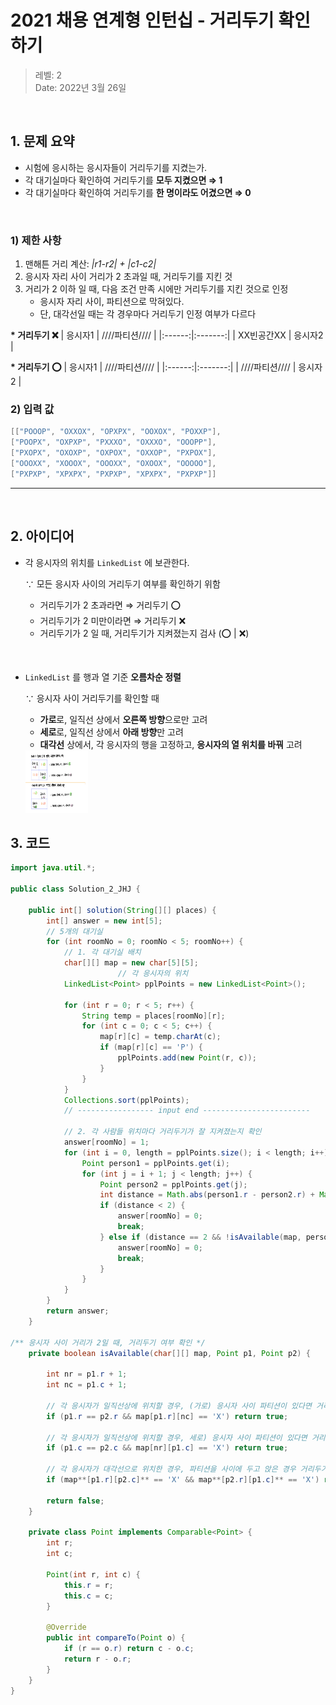# 2021 채용 연계형 인턴십 - 거리두기 확인하기

> 레벨: 2 <br/>
> Date: 2022년 3월 26일 <br/>

</br>

## 1. 문제 요약

- 시험에 응시하는 응시자들이 거리두기를 지켰는가.
- 각 대기실마다 확인하여 거리두기를 **모두 지켰으면  ⇒ 1**
- 각 대기실마다 확인하여 거리두기를 **한 명이라도 어겼으면 ⇒ 0**

</br>

### 1) 제한 사항

1. 맨해튼 거리 계산: *|r1-r2| + |c1-c2|*
2. 응시자 자리 사이 거리가 2 초과일 때, 거리두기를 지킨 것
3. 거리가 2 이하 일 때, 다음 조건 만족 시에만 거리두기를 지킨 것으로 인정 
    - 응시자 자리 사이, 파티션으로 막혀있다.
    - 단, 대각선일 때는 각 경우마다 거리두기 인정 여부가 다르다

**\* 거리두기 ❌** 
| 응시자1 | ////파티션//// |
|:------:|:-------:|
| XX빈공간XX | 응시자2 |


**\* 거리두기 ⭕**
| 응시자1 | ////파티션//// |
|:------:|:-------:|
| ////파티션//// | 응시자2 |
</br>

### 2) 입력 값

```java
[["POOOP", "OXXOX", "OPXPX", "OOXOX", "POXXP"], 
["POOPX", "OXPXP", "PXXXO", "OXXXO", "OOOPP"], 
["PXOPX", "OXOXP", "OXPOX", "OXXOP", "PXPOX"], 
["OOOXX", "XOOOX", "OOOXX", "OXOOX", "OOOOO"], 
["PXPXP", "XPXPX", "PXPXP", "XPXPX", "PXPXP"]]
```

---
</br>

## 2. 아이디어

- 각 응시자의 위치를 `LinkedList` 에 보관한다.
    
    ∵  모든 응시자 사이의 거리두기 여부를 확인하기 위함
    
    - 거리두기가 2 초과라면 ⇒ 거리두기 ⭕
    - 거리두기가 2 미만이라면 ⇒ 거리두기 ❌
    - 거리두기가 2 일 때, 거리두기가 지켜졌는지 검사 (⭕ | ❌)

</br>

- `LinkedList` 를 행과 열 기준 **오름차순 정렬**
    
    ∵  응시자 사이 거리두기를 확인할 때
    
    - **가로**로, 일직선 상에서 **오른쪽 방향**으로만 고려
    - **세로**로, 일직선 상에서 **아래 방향**만 고려
    - **대각선** 상에서, 각 응시자의 행을 고정하고, **응시자의 열 위치를 바꿔** 고려
    
  <img src = "./image/image1.jpg" height="100px" width="100px"/>
    

## 3. 코드  


```java
import java.util.*;

public class Solution_2_JHJ {

    public int[] solution(String[][] places) {
        int[] answer = new int[5];
        // 5개의 대기실
        for (int roomNo = 0; roomNo < 5; roomNo++) {
            // 1. 각 대기실 배치
            char[][] map = new char[5][5];
						// 각 응시자의 위치
            LinkedList<Point> pplPoints = new LinkedList<Point>(); 
					
            for (int r = 0; r < 5; r++) {
                String temp = places[roomNo][r];
                for (int c = 0; c < 5; c++) {
                    map[r][c] = temp.charAt(c);
                    if (map[r][c] == 'P') {
                        pplPoints.add(new Point(r, c));
                    }
                }
            }
            Collections.sort(pplPoints);
            // ----------------- input end ------------------------

            // 2. 각 사람들 위치마다 거리두기가 잘 지켜졌는지 확인
            answer[roomNo] = 1;
            for (int i = 0, length = pplPoints.size(); i < length; i++) {
                Point person1 = pplPoints.get(i);
                for (int j = i + 1; j < length; j++) {
                    Point person2 = pplPoints.get(j);
                    int distance = Math.abs(person1.r - person2.r) + Math.abs(person1.c - person2.c);
                    if (distance < 2) {
                        answer[roomNo] = 0;
                        break;
                    } else if (distance == 2 && !isAvailable(map, person1, person2)) {
                        answer[roomNo] = 0;
                        break;
                    }
                }
            }
        }
        return answer;
    }

/** 응시자 사이 거리가 2일 때, 거리두기 여부 확인 */
    private boolean isAvailable(char[][] map, Point p1, Point p2) {

        int nr = p1.r + 1;
        int nc = p1.c + 1;

        // 각 응시자가 일직선상에 위치할 경우, (가로) 응시자 사이 파티션이 있다면 거리두기를 지킨 것
        if (p1.r == p2.r && map[p1.r][nc] == 'X') return true;

        // 각 응시자가 일직선상에 위치할 경우, 세로) 응시자 사이 파티션이 있다면 거리두기를 지킨 것
        if (p1.c == p2.c && map[nr][p1.c] == 'X') return true;

        // 각 응시자가 대각선으로 위치한 경우, 파티션을 사이에 두고 앉은 경우 거리두기를 지킨 것
        if (map**[p1.r][p2.c]** == 'X' && map**[p2.r][p1.c]** == 'X') return true;

        return false;
    }

    private class Point implements Comparable<Point> {
        int r;
        int c;

        Point(int r, int c) {
            this.r = r;
            this.c = c;
        }

        @Override
        public int compareTo(Point o) {
            if (r == o.r) return c - o.c;
            return r - o.r;
        }
    }
}
```
